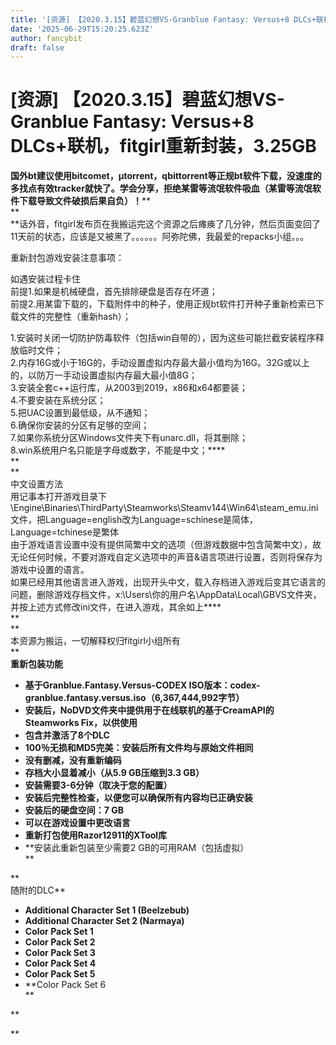 ```yaml
---
title: '[资源] 【2020.3.15】碧蓝幻想VS-Granblue Fantasy: Versus+8 DLCs+联机，fitgirl重新封装，3.25GB'
date: '2025-06-29T15:20:25.623Z'
author: fancybit
draft: false
---
```

<div class="header"><h1 class="single-title animate__animated animate__pulse animate__faster">[资源] 【2020.3.15】碧蓝幻想VS-Granblue Fantasy: Versus+8 DLCs+联机，fitgirl重新封装，3.25GB</h1></div>

<div class="content" id="content"><p><strong>国外bt建议使用bitcomet，μtorrent，qbittorrent等正规bt软件下载，没速度的多找点有效tracker就快了。学会分享，拒绝某雷等流氓软件吸血（某雷等流氓软件下载导致文件破损后果自负）！</strong>**<br> **<br> **话外音，fitgirl发布页在我搬运完这个资源之后瘫痪了几分钟，然后页面变回了11天前的状态，应该是又被黑了。。。。。。阿弥陀佛，我最爱的repacks小组。。。</p><p>重新封包游戏安装注意事项：</p><p>如遇安装过程卡住<br> 前提1.如果是机械硬盘，首先排除硬盘是否存在坏道；<br> 前提2.用某雷下载的，下载附件中的种子，使用正规bt软件打开种子重新检索已下载文件的完整性（重新hash）；</p><p>1.安装时关闭一切防护防毒软件（包括win自带的），因为这些可能拦截安装程序释放临时文件；<br> 2.内存16G或小于16G的，手动设置虚拟内存最大最小值均为16G。32G或以上的，以防万一手动设置虚拟内存最大最小值8G；<br> 3.安装全套c++运行库，从2003到2019，x86和x64都要装；<br> 4.不要安装在系统分区；<br> 5.把UAC设置到最低级，从不通知；<br> 6.确保你安装的分区有足够的空间；<br> 7.如果你系统分区Windows文件夹下有unarc.dll，将其删除；<br> 8.win系统用户名只能是字母或数字，不能是中文；****<br> **<br> **<br> 中文设置方法<br> 用记事本打开游戏目录下\Engine\Binaries\ThirdParty\Steamworks\Steamv144\Win64\steam_emu.ini文件，把Language=english改为Language=schinese是简体，Language=tchinese是繁体<br> 由于游戏语言设置中没有提供简繁中文的选项（但游戏数据中包含简繁中文），故无论任何时候，不要对游戏自定义选项中的声音&amp;语言项进行设置，否则将保存为游戏中设置的语言。<br> 如果已经用其他语言进入游戏，出现开头中文，载入存档进入游戏后变其它语言的问题，删除游戏存档文件，x:\Users\你的用户名\AppData\Local\GBVS文件夹，并按上述方式修改ini文件，在进入游戏，其余如上****<br> **<br> **<br> 本资源为搬运，一切解释权归fitgirl小组所有<br> **<br><strong>重新包装功能</strong></p><ul><li><strong>基于Granblue.Fantasy.Versus-CODEX ISO版本：codex-granblue.fantasy.versus.iso（6,367,444,992字节）</strong></li><li><strong>安装后，NoDVD文件夹中提供用于在线联机的基于CreamAPI的Steamworks Fix，以供使用</strong></li><li><strong>包含并激活了8个DLC</strong></li><li><strong>100％无损和MD5完美：安装后所有文件均与原始文件相同</strong></li><li><strong>没有删减，没有重新编码</strong></li><li><strong>存档大小显着减小（从5.9 GB压缩到3.3 GB）</strong></li><li><strong>安装需要3-6分钟（取决于您的配置）</strong></li><li><strong>安装后完整性检查，以便您可以确保所有内容均已正确安装</strong></li><li><strong>安装后的硬盘空间：7 GB</strong></li><li><strong>可以在游戏设置中更改语言</strong></li><li><strong>重新打包使用Razor12911的XTool库</strong></li><li>**安装此重新包装至少需要2 GB的可用RAM（包括虚拟）<br> **</li></ul><p>**<br> 随附的DLC**</p><ul><li><strong>Additional Character Set 1 (Beelzebub)</strong></li><li><strong>Additional Character Set 2 (Narmaya)</strong></li><li><strong>Color Pack Set 1</strong></li><li><strong>Color Pack Set 2</strong></li><li><strong>Color Pack Set 3</strong></li><li><strong>Color Pack Set 4</strong></li><li><strong>Color Pack Set 5</strong></li><li>**Color Pack Set 6<br> **</li></ul><p>**</p><!-- raw HTML omitted --><!-- raw HTML omitted --><!-- raw HTML omitted --><!-- raw HTML omitted --><!-- raw HTML omitted --><!-- raw HTML omitted --><p><!-- raw HTML omitted -->**</p><!-- raw HTML omitted --></div>

